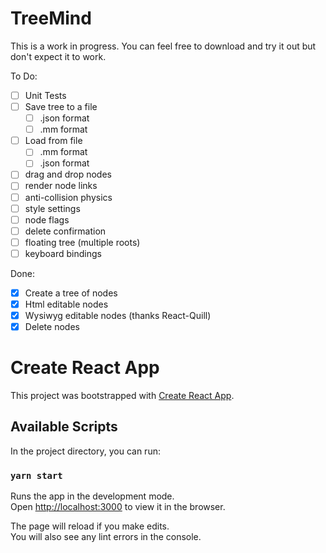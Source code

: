 # TreeMind

This is a work in progress. You can feel free to download and try it out but don't expect it to work. 

To Do:

- [ ] Unit Tests
- [ ] Save tree to a file
  - [ ] .json format
  - [ ] .mm format
- [ ] Load from file
  - [ ] .mm format
  - [ ] .json format
- [ ] drag and drop nodes
- [ ] render node links
- [ ] anti-collision physics
- [ ] style settings
- [ ] node flags
- [ ] delete confirmation
- [ ] floating tree (multiple roots)
- [ ] keyboard bindings

Done: 

- [x] Create a tree of nodes
- [x] Html editable nodes
- [x] Wysiwyg editable nodes (thanks React-Quill)
- [x] Delete nodes

# Create React App

This project was bootstrapped with [Create React App](https://github.com/facebook/create-react-app).

## Available Scripts

In the project directory, you can run:

### `yarn start`

Runs the app in the development mode.\
Open [http://localhost:3000](http://localhost:3000) to view it in the browser.

The page will reload if you make edits.\
You will also see any lint errors in the console.
